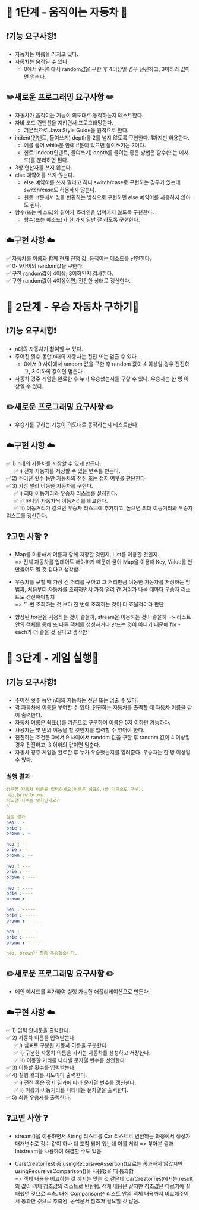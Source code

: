 # 🚀 1단계 - 움직이는 자동차 🚀

## ❗️기능 요구사항❗️
* 자동차는 이름을 가지고 있다.
* 자동차는 움직일 수 있다.
  * 0에서 9사이에서 random값을 구한 후 4이상일 경우 전진하고, 3이하의 값이면 멈춘다.

## ✏️새로운 프로그래밍 요구사항 ✏️
* 자동차가 움직이는 기능이 의도대로 동작하는지 테스트한다.
* 자바 코드 컨벤션을 지키면서 프로그래밍한다.
  * 기본적으로 Java Style Guide을 원칙으로 한다.
* indent(인덴트, 들여쓰기) depth를 2를 넘지 않도록 구현한다. 1까지만 허용한다.
  * 예를 들어 while문 안에 if문이 있으면 들여쓰기는 2이다.
  * 힌트: indent(인덴트, 들여쓰기) depth를 줄이는 좋은 방법은 함수(또는 메서드)를 분리하면 된다.
* 3항 연산자를 쓰지 않는다.
* else 예약어를 쓰지 않는다.
  * else 예약어를 쓰지 말라고 하니 switch/case로 구현하는 경우가 있는데 switch/case도 허용하지 않는다.
  * 힌트: if문에서 값을 반환하는 방식으로 구현하면 else 예약어를 사용하지 않아도 된다.
* 함수(또는 메소드)의 길이가 15라인을 넘어가지 않도록 구현한다.
  * 함수(또는 메소드)가 한 가지 일만 잘 하도록 구현한다.

## ☁️구현 사항 ☁️
✅ 자동차를 이름과 함께 현재 진행 값, 움직이는 메소드를 선언한다.<br/>
✅ 0~9사이의 random값을 구한다.<br/>
✅ 구한 random값이 4이상, 3이하인지 검사한다.<br/>
✅ 구한 random값이 4이상이면, 전진한 상태로 갱신한다.<br/>

# 🚀 2단계 - 우승 자동차 구하기🚀

## ❗️기능 요구사항❗️
* n대의 자동차가 참여할 수 있다.
* 주어진 횟수 동안 n대의 자동차는 전진 또는 멈출 수 있다.
  * 0에서 9 사이에서 random 값을 구한 후 random 값이 4 이상일 경우 전진하고, 3 이하의 값이면 멈춘다.
* 자동차 경주 게임을 완료한 후 누가 우승했는지를 구할 수 있다. 우승자는 한 명 이상일 수 있다.

## ✏️새로운 프로그래밍 요구사항 ✏️
* 우승자를 구하는 기능이 의도대로 동작하는지 테스트한다.

## ☁️구현 사항 ☁️
✅ 1) n대의 자동차를 저장할 수 있게 만든다.<br/>
&nbsp;&nbsp;&nbsp;&nbsp; ✅ i) 전체 자동차를 저장할 수 있는 변수를 만든다.  
✅ 2) 주어진 횟수 동안 자동차의 전진 또는 정지 여부를 판단한다.<br/>
✅ 3) 가장 멀리 이동한 자동차를 구한다.<br/>
&nbsp;&nbsp;&nbsp;&nbsp; ✅ i) 최대 이동거리와 우승자 리스트를 설정한다.  
&nbsp;&nbsp;&nbsp;&nbsp; ✅ ii) 하나의 자동차씩 이동거리를 비교한다.  
&nbsp;&nbsp;&nbsp;&nbsp; ✅ iii) 이동거리가 같으면 우승자 리스트에 추가하고, 높으면 최대 이동거리와 우승자 리스트를 갱신한다.  

## ❓️고민 사항 ❓
* Map를 이용해서 이름과 함께 저장할 것인지, List를 이용할 것인지.  
=> 전체 자동차를 업데이트 해야하기 때문에 굳이 Map을 이용해 Key, Value를 안 만들어도 될 것 같다고 생각함.


* 우승자를 구할 때 가장 긴 거리를 구하고 그 거리만큼 이동한 자동차를 저장하는 방법과, 처음부터 자동차를 조회하면서 가장 멀리 간 거리가 나올 때마다 우승자 리스트도 갱신해야할지  
=> 두 번 조회하는 것 보다 한 번에 조회하는 것이 더 효율적이라 판단


* 향상된 for문을 사용하는 것이 좋을까, stream을 이용하는 것이 좋을까
=> 리스트 안의 객체를 통해 또 다른 객체를 생성하거나 만드는 것이 아니기 때문에 for - each가 더 좋을 것 같다고 생각함

# 🚀 3단계 - 게임 실행🚀

## ❗️기능 요구사항❗️
* 주어진 횟수 동안 n대의 자동차는 전진 또는 멈출 수 있다.
* 각 자동차에 이름을 부여할 수 있다. 전진하는 자동차를 출력할 때 자동차 이름을 같이 출력한다.
* 자동차 이름은 쉼표(,)를 기준으로 구분하며 이름은 5자 이하만 가능하다.
* 사용자는 몇 번의 이동을 할 것인지를 입력할 수 있어야 한다.
* 전진하는 조건은 0에서 9 사이에서 random 값을 구한 후 random 값이 4 이상일 경우 전진하고, 3 이하의 값이면 멈춘다.
* 자동차 경주 게임을 완료한 후 누가 우승했는지를 알려준다. 우승자는 한 명 이상일 수 있다.

### 실행 결과
```yaml
경주할 자동차 이름을 입력하세요(이름은 쉼표(,)를 기준으로 구분).
neo,brie,brown
시도할 회수는 몇회인가요?
5

실행 결과
neo : -
brie : -
brown : -

neo : --
brie : -
brown : --

neo : ---
brie : --
brown : ---

neo : ----
brie : ---
brown : ----

neo : -----
brie : ----
brown : -----

neo : -----
brie : ----
brown : -----

neo, brown가 최종 우승했습니다.
```

## ✏️새로운 프로그래밍 요구사항 ✏️
* 메인 메서드를 추가하여 실행 가능한 애플리케이션으로 만든다.

## ☁️구현 사항 ☁️
✅ 1) 입력 안내문을 출력한다.<br/>
✅ 2) 자동차 이름을 입력받는다.<br/>
&nbsp;&nbsp;&nbsp;&nbsp; ✅ i) 쉼표로 구분된 자동차 이름을 구분한다.  
&nbsp;&nbsp;&nbsp;&nbsp; ✅ ii) 구분한 자동차 이름을 가지는 자동차를 생성하고 저장한다.  
&nbsp;&nbsp;&nbsp;&nbsp; ✅ iii) 이동할 거리를 나타낼 문자열 변수를 선언한다.  
✅ 3) 이동할 횟수를 입력받는다.<br/>
✅ 4) 실행 결과를 시도마다 출력한다.<br/>
&nbsp;&nbsp;&nbsp;&nbsp; ✅ i) 전진 혹은 정지 결과에 따라 문자열 변수를 갱신한다.  
&nbsp;&nbsp;&nbsp;&nbsp; ✅ ii) 이름과 이동거리를 나타내는 문자열을 출력한다.  
✅ 5) 최종 우승자를 출력한다.<br/>


## ❓️고민 사항 ❓
* stream()을 이용하면서 String 리스트를 Car 리스트로 변환하는 과정에서 생성자 매개변수로 정수 값이 하나 더 포함 되어 있는데 이를 처리
=> 찾아본 결과 Intstream을 사용하여 해결할 수도 있음


* CarsCreatorTest 중 usingRecursiveAssertion()으로는 통과하지 않았지만 usingRecursiveComparison()을 사용했을 때 통과함  
=> 객체 내용을 비교하는 것 까지는 맞는 것 같은데 CarCreatorTest에서는 result의 값이 객체 참조값의 리스트로 반환됨. 객체 내용은 같지만 참조값은 다르기에 실패했던 것으로 추측. 대신 Comparison은 리스트 안의 객체 내용까지 비교해주어서 통과한 것으로 추측됨. 공식문서 참조가 필요할 것 같음.